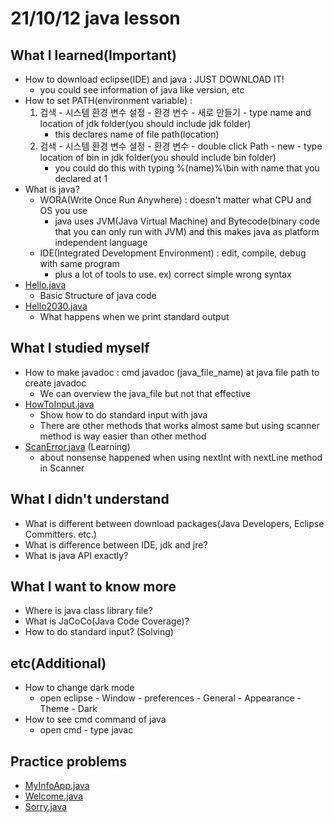 # 21/10/12 java lesson

## What I learned(Important)

* How to download eclipse(IDE) and java : JUST DOWNLOAD IT!
    * you could see information of java like version, etc
* How to set PATH(environment variable) :
    1. 검색 - 시스템 환경 변수 설정 - 환경 변수 - 새로 만들기 - type name and location of jdk folder(you should include jdk folder)
        * this declares name of file path(location)
    2. 검색 - 시스템 환경 변수 설정 - 환경 변수 - double click Path - new - type location of bin in jdk folder(you should include bin
       folder)
        * you could do this with typing %(name)%\bin with name that you declared at 1
* What is java?
    * WORA(Write Once Run Anywhere) : doesn't matter what CPU and OS you use
        * java uses JVM(Java Virtual Machine) and Bytecode(binary code that you can only run with JVM)
          and this makes java as platform independent language
    * IDE(Integrated Development Environment) : edit, compile, debug with same program
        * plus a lot of tools to use. ex) correct simple wrong syntax
* [Hello.java](Hello.java)
    * Basic Structure of java code
* [Hello2030.java](Hello2030.java)
    * What happens when we print standard output

## What I studied myself

* How to make javadoc : cmd javadoc (java_file_name) at java file path to create javadoc
    * We can overview the java_file but not that effective
* [HowToInput.java](HowToInput.java)
    * Show how to do standard input with java
    * There are other methods that works almost same but using scanner method is way easier than other method
* [ScanError.java](ScanError.java) (Learning)
    * about nonsense happened when using nextInt with nextLine method in Scanner

## What I didn't understand

* What is different between download packages(Java Developers, Eclipse Committers. etc.)
* What is difference between IDE, jdk and jre?
* What is java API exactly?

## What I want to know more

* Where is java class library file?
* What is JaCoCo(Java Code Coverage)?
* How to do standard input? (Solving)

## etc(Additional)

* How to change dark mode
    * open eclipse - Window - preferences - General - Appearance - Theme - Dark
* How to see cmd command of java
    * open cmd - type javac

## Practice problems

* [MyInfoApp.java](MyInfoApp.java)
* [Welcome.java](Welcome.java)
* [Sorry.java](Sorry.java)
